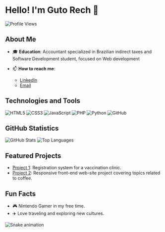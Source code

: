# Hello! I'm Guto Rech 👋

![Profile Views](https://komarev.com/ghpvc/?username=your-username&color=blue)

## About Me

- 🎓 **Education**: Accountant specialized in Brazilian indirect taxes and Software Development student, focused on Web development

- 📫 **How to reach me**:
  - [LinkedIn](https://www.linkedin.com/in/josé-augusto-rech-dev)
  - [Email](mailto:gutorech90@gmail.com)

## Technologies and Tools

![HTML5](https://img.shields.io/badge/-HTML5-E34F26?style=flat-square&logo=html5&logoColor=white)
![CSS3](https://img.shields.io/badge/-CSS3-1572B6?style=flat-square&logo=css3)
![JavaScript](https://img.shields.io/badge/-JavaScript-F7DF1E?style=flat-square&logo=javascript&logoColor=black)
![PHP](https://img.shields.io/badge/-PHP-777BB4?style=flat-square&logo=php&logoColor=white)
![Python](https://img.shields.io/badge/-Python-3776AB?style=flat-square&logo=python&logoColor=white)
![GitHub](https://img.shields.io/badge/-GitHub-181717?style=flat-square&logo=github)

## GitHub Statistics

![GitHub Stats](https://github-readme-stats.vercel.app/api?username=GutoRech1990&show_icons=true&theme=radical)
![Top Languages](https://github-readme-stats.vercel.app/api/top-langs/?username=GutoRech1990&layout=compact&theme=radical)

## Featured Projects

- [Project 1](https://github.com/GutoRech1990/Back-End_LLLC.git): Registration system for a vaccination clinic.
- [Project 2](https://github.com/GutoRech1990/Coffe_Project_V2.git): Responsive front-end web-site project covering topics related to coffee.

## Fun Facts

- 🎮 Nintendo Gamer in my free time.
- ✈️ Love traveling and exploring new cultures.

![Snake animation](https://github.com/GutoRech1990/GutoRech1990/blob/main/dist/github-contribution-grid-snake.svg)


